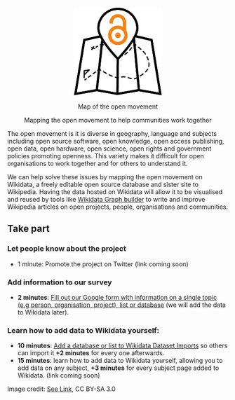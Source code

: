 <p align="center">
  <img height="200" src="/logo.png">
</p>

<p align="center">
Map of the open movement
</p>
<p align="center">
Mapping the open movement to help communities work together
</p>

The open movement is it is diverse in geography, language and subjects including open source software, open knowledge, open access publishing, open data, open hardware, open science, open rights and government policies promoting openness. This variety makes it difficult for open organisations to work together and for others to understand it. 

We can help solve these issues by mapping the open movement on Wikidata, a freely editable open source database and sister site to Wikipedia. Having the data hosted on Wikidata will allow it to be visualised and reused by tools like [Wikidata Graph  builder](https://angryloki.github.io/wikidata-graph-builder/) to write and improve Wikipedia articles on open projects, people, organisations and communities. 

## Take part 

### Let people know about the project 
- 1 minute: Promote the project on Twitter (link coming soon)

### Add information to our survey 
- **2 minutes**: [Fill out our Google form with information on a single topic (e.g person, organisation, project), list or database](https://goo.gl/forms/2otr42KLxQH9tZJg1) (we will add the data to Wikidata later).

### Learn how to add data to Wikidata yourself:</h4>
- **10 minutes**: [Add a database or list to Wikidata Dataset Imports](https://www.wikidata.org/wiki/Wikidata:Dataset_Imports) so others can import it **+2 minutes** for every one afterwards.
- **15 minutes**: learn how to add data to Wikidata yourself, allowing you to add data on any subject, **+3 minutes** for every subject page added to Wikidata. (link coming soon)





Image credit: [See Link](https://thenounproject.com/term/map/658110/), CC BY-SA 3.0
